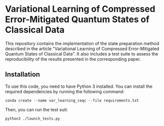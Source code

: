 # Variational Learning of Compressed Error-Mitigated Quantum States of Classical Data

This repository contains the implementation of the state preparation method described in the article "Variational Learning of Compressed Error-Mitigated Quantum States of Classical Data". It also includes a test suite to assess the reproducibility of the results presented in the corresponding paper.

## Installation

To use this code, you need to have Python 3 installed. You can install the required dependencies by running the following command:
```
conda create --name var_learning_ceqc --file requirements.txt
```

Then, you can run the test suit:

```
python3 ./launch_tests.py
```